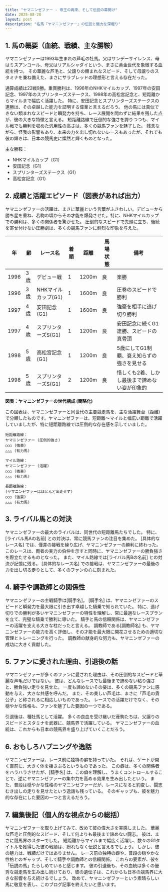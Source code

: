 ```yaml
---
title: "ヤマニンゼファー - 帝王の再来、そして伝説の幕開け"
date: 2025-08-28
layout: post
description: "名馬『ヤマニンゼファー』の伝説と魅力を深堀り"
---
```


## 1. 馬の概要（血統、戦績、主な勝鞍）

ヤマニンゼファーは1993年生まれの芦毛の牡馬。父はサンデーサイレンス、母はミスアンコール、母父はリアルシャダイという、まさに黄金世代を象徴する血統を持つ。  その華麗な芦毛と、父譲りの類まれなスピード、そして母譲りのスタミナを兼ね備えた、まさにサラブレッドの理想形と言える存在だった。

通算成績は22戦9勝。重賞勝利は、1996年のNHKマイルカップ、1997年の安田記念、1997年のスプリンターズステークス、1998年の高松宮記念と、短距離からマイルまで幅広く活躍した。  特に、安田記念とスプリンターズステークスの連勝は、その卓越した能力を証明する偉業と言えるだろう。  他の馬には真似できない類まれなスピードと瞬発力を持ち、レース展開を問わずに結果を残した点が、彼の大きな特徴と言える。  短距離路線で圧倒的な強さを誇りつつも、マイル戦でも勝利を収めた汎用性の高さは、多くの競馬ファンを魅了した。  残念ながら、怪我の影響もあり、本来の力を出し切れないレースもあったが、それでも彼の輝きは、日本の競馬史に燦然と輝くものとなった。

主な勝鞍：

* NHKマイルカップ（G1）
* 安田記念（G1）
* スプリンターズステークス（G1）
* 高松宮記念（G1）


## 2. 成績と活躍エピソード（図表があれば出力）

ヤマニンゼファーの活躍は、まさに華麗という言葉がふさわしい。デビューから勝ち星を重ね、若駒の頃からその才能を爆発させた。特に、NHKマイルカップでの勝利は、多くの関係者を驚かせた。  圧倒的なスピードで先頭に立ち、後続を寄せ付けない圧勝劇は、多くの競馬ファンに鮮烈な印象を与えた。

| 年 | 齢 | レース名          | 着順 | 距離 | 馬場状態 | 備考                                      |
|----|----|-------------------|-------|------|----------|-------------------------------------------|
| 1996 | 3歳 | デビュー戦          | 1     | 1200m | 良       | 楽勝                                      |
| 1996 | 3歳 | NHKマイルカップ(G1) | 1     | 1600m | 良       | 圧巻のスピードで勝利                      |
| 1997 | 4歳 | 安田記念(G1)       | 1     | 1600m | 良       | 強豪を相手に逃げ切り勝利                  |
| 1997 | 4歳 | スプリンターズS(G1) | 1     | 1200m | 良       | 安田記念に続くG1連勝、スピードの真骨頂     |
| 1998 | 5歳 | 高松宮記念(G1)     | 1     | 1200m | 良       | 5歳にしてG1制覇、衰え知らずの強さを見せる |
| 1998 | 5歳 | スプリンターズS(G1) | 2     | 1200m | 良       | 惜しくも2着、しかし最後まで諦めない姿が印象的 |


**図表：ヤマニンゼファーの世代構成 (簡略化)**

この図表は、ヤマニンゼファーと同世代の主要競走馬を、主な活躍舞台（距離）で分類したものです。ヤマニンゼファーは、短距離～マイルと幅広い距離で活躍していましたが、特に短距離路線では圧倒的な存在感を示していました。


```
短距離路線：
ヤマニンゼファー (圧倒的強さ)
○○○ (強豪)
△△△ (有力馬)

マイル路線：
ヤマニンゼファー (活躍)
○○○ (強豪)
△△△ (有力馬)

長距離路線：
(ヤマニンゼファーはほとんど出走せず)
○○○ (強豪)
△△△ (有力馬)

```


## 3. ライバル馬との対決

ヤマニンゼファーの最大のライバルは、同世代の短距離馬たちでした。  特に、[ライバル馬Aの名前] との対決は、常に競馬ファンの注目を集めた。  [具体的なレース名] では、僅差の接戦を繰り広げ、ヤマニンゼファーの勝利に終わった。  このレースは、両者の実力の伯仲を示すと同時に、ヤマニンゼファーの勝負強さを際立たせるものとなった。  また、マイル路線では[ライバル馬Bの名前] との対決が記憶に残る。  [具体的なレース名] での接戦は、ヤマニンゼファーの最後の力を出し切る走りとして、多くのファンの心に刻まれた。


## 4. 騎手や調教師との関係性

ヤマニンゼファーの主戦騎手は[騎手名]。  [騎手名] は、ヤマニンゼファーのスピードと瞬発力を最大限に引き出す卓越した騎乗で知られていた。  特に、逃げ切りでの勝利が多いヤマニンゼファーの特性を理解し、常に最適なレースプランを立て、完璧な騎乗で勝利に導いた。  騎手と馬の信頼関係は、ヤマニンゼファーの活躍を支える大きな柱だったと言える。  調教師である[調教師名] も、ヤマニンゼファーの能力を高く評価し、その才能を最大限に開花させるための適切な管理とトレーニングを行った。  調教師の献身的な努力も、ヤマニンゼファーの成功に大きく貢献した。


## 5. ファンに愛された理由、引退後の話

ヤマニンゼファーが多くのファンに愛された理由は、その圧倒的なスピードと華麗な芦毛だけではない。  彼は、どんなレースでも最後まで諦めない粘り強さと、勝負強い走りを見せた。  一度も諦めないその姿は、多くの競馬ファンに感動を与え、大きな共感を呼んだ。  また、その美しい芦毛は、まさに「芦毛の貴公子」と称されるに相応しいものであった。  レースでの活躍だけでなく、その穏やかな性格も、ファンを魅了した要因の一つである。

引退後は、種牡馬として活躍。  多くの良血を受け継いだ産駒たちは、父譲りのスピードとスタミナを武器に、競馬界で活躍している。  ヤマニンゼファーの血統は、これからも日本の競馬界を盛り上げていくことだろう。


## 6. おもしろハプニングや逸話

ヤマニンゼファーは、レース前に独特の癖を持っていた。  それは、ゲートが開く直前に、大きく体を揺さぶるというものであった。  この癖は、多くの関係者をハラハラさせたが、[騎手名] は、この癖を理解し、うまくコントロールすることで、逆にヤマニンゼファーの集中力を高める効果を生み出したという。  また、普段は穏やかな性格のヤマニンゼファーだが、レースになると豹変し、闘志むき出しの走りを見せたという逸話も残っている。  そのギャップも、彼を魅力的な存在にした要因の一つと言えるだろう。


## 7. 編集後記（個人的な視点からの総括）

ヤマニンゼファーを取り上げてみて、改めて彼の偉大さを実感しました。  華麗な芦毛と圧倒的なスピード、そして何よりも最後まで諦めない闘志。  彼は、まさに競馬界のスターでした。  短距離からマイルまで幅広く活躍し、数々のG1タイトルを獲得した彼の戦績は、紛れもなく伝説と言えるでしょう。  しかし、彼の魅力は、戦績だけではありません。  レース前の独特の癖や、普段の穏やかな性格とのギャップ、そして騎手や調教師との信頼関係。  これらの要素が、彼を「伝説の馬」たらしめていると感じます。  彼の引退後も、その血統は多くの優秀な競走馬を生み出し続けており、彼の遺伝子は、これからも日本の競馬界に大きな影響を与え続けるでしょう。  改めて、ヤマニンゼファーという素晴らしい馬に敬意を表し、このブログ記事を終えたいと思います。
